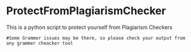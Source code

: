 # ProtectFromPlagiarismChecker
This is a python script to protect yourself from Plagiarism Checkers


    #Some Grammer issues may be there, so please check your output from any grammer cheacker tool
